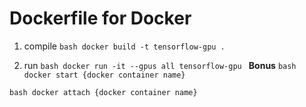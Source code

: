 # Dockerfile for Docker

1. compile
`bash
docker build -t tensorflow-gpu .
`

2. run 
`bash
docker run -it --gpus all tensorflow-gpu
`
**Bonus**
`bash
docker start {docker container name}`

`bash
docker attach {docker container name}`
